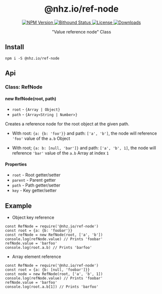 <h1 align="center">@nhz.io/ref-node</h1>

<p align="center">
  <a href="https://npmjs.org/package/@nhz.io/ref-node">
    <img src="https://img.shields.io/npm/v/@nhz.io/ref-node.svg?style=flat"
         alt="NPM Version">
  </a>

  <a href="https://www.bithound.io/github/nhz-io/ref-node">
    <img src="https://www.bithound.io/github/nhz-io/ref-node/badges/score.svg"
         alt="Bithound Status">
  </a>

  <a href="https://github.com/nhz-io/ref-node/blob/master/LICENSE">
    <img src="https://img.shields.io/npm/l/@nhz.io/ref-node.svg?style=flat"
         alt="License">
  </a>

  <a href="https://npmjs.org/package/@nhz.io/ref-node">
  <img src="http://img.shields.io/npm/dm/@nhz.io/ref-node.svg?style=flat"
  alt="Downloads">
  </a>  
</p>

<p align="center">
    "Value reference node" Class
</p>

## Install
```
npm i -S @nhz.io/ref-node
```

## Api

### Class: RefNode
#### new RefNode(root, path)
* `root` - `{Array | Object}`
* `path` - `{Array<String | Number>}`

Creates a reference node for the root object at the given path.
* With root: `{a: {b: 'foo'}}` and path: `['a', 'b']`, the node will
reference `'foo'` value of the `a.b` Object   

* With root; `{a: b: [null, 'bar']}` and path: `['a', 'b', 1]`, the node
will reference `'bar'` value of the `a.b` Array at index `1`

#### Properties

* `root` - Root getter/setter
* `parent` - Parent getter
* `path` -  Path getter/setter
* `key` - Key getter/setter

## Example

* Object key reference
```
const RefNode = require('@nhz.io/ref-node')
const root = {a: {b: 'foobar'}}
const refNode = new RefNode(root, ['a', 'b'])
console.log(refNode.value) // Prints 'foobar'
refNode.value = 'barfoo'
console.log(root.a.b) // Prints 'barfoo'
```

* Array element reference
```
const RefNode = require('@nhz.io/ref-node')
const root = {a: {b: [null, 'foobar']}}
const node = new RefNode(root, ['a', 'b', 1])
console.log(refNode.value) // Prints 'foobar'
refNode.value = 'barfoo'
console.log(root.a.b[1]) // Prints 'barfoo'
```
